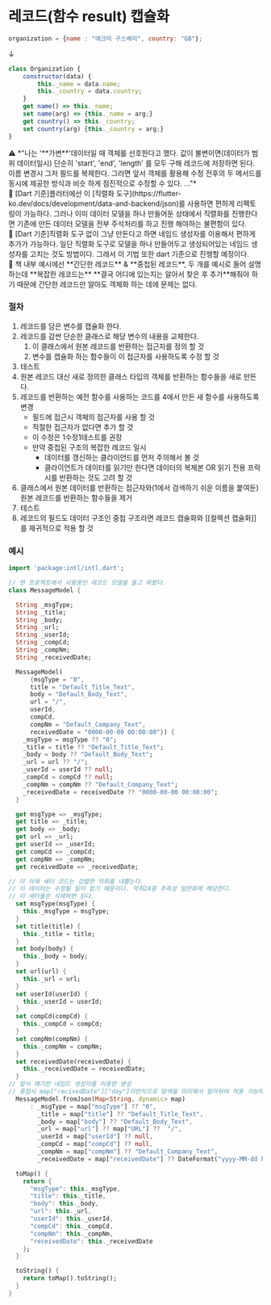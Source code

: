 # 레코드(함수 result) 캡슐화

```jsx
organization = {name : "애크미 구스베리", country: "GB"};
```

↓

```jsx
class Organization {
	constructor(data) {
		this._name = data.name;
		this._country = data.country;
	}
	get name() => this._name;
	set name(arg) => {this._name = arg;}
	get country() => this._country;
	set country(arg) {this._country = arg;}
}
```

<aside>
⚠️ *"나는 '**가변**'데이터일 때 객체를 선호한다고 했다. 값이 불변이면(데이터가 범위 데이터일시) 단순히 'start', 'end', 'length' 를 모두 구해 레코드에 저장하면 된다. 이름 변경시 그저 필드를 복제한다. 그러면 앞서 객체를 활용해 수정 전후의 두 메서드를 동시에 제공한 방식과 비슷 하게 점진적으로 수정할 수 있다. ..."*

</aside>

<aside>
💬 [Dart 기준]플러터에선 이 [직렬화 도구](https://flutter-ko.dev/docs/development/data-and-backend/json)를 사용하면 편하게 리펙토링이 가능하다. 그러나 이미 데이터 모델을 하나 만들어둔 상태에서 직렬화를 진행한다면 기존에 만든 데이터 모델을 전부 주석처리를 하고 진행 해야하는 불편함이 있다.

</aside>

<aside>
💬 [Dart 기준]직렬화 도구 없이 그냥 만든다고 하면 네임드 생성자를 이용해서 편하게 추가가 가능하다. 일단 직렬화 도구로 모델을 하나 만들어두고 생성되어있는 네임드 생성자를 고치는 것도 방법이다. 그래서 이 기법 또한 dart 기준으로 진행할 예정이다.

</aside>

<aside>
💬 책 내부 예시에선 **간단한 레코드** & **중첩된 레코드**, 두 개를 예시로 들어 설명하는데 **복잡한 레코드는** **결국 어디에 있는지는 알아서 찾은 후 추가**해줘야 하기 때문에 간단한 레코드만 알아도 객체화 하는 데에 문제는 없다.

</aside>

### 절차

1. 레코드를 담은 변수를 캡슐화 한다.
2. 레코드를 감싼 단순한 클래스로 해당 변수의 내용을 교체한다.
    1. 이 클래스에서 원본 레코드를 반환하는 접근자를 정의 할 것
    2.  변수를 캡슐화 하는 함수들이 이 접근자를 사용하도록 수정 할 것
3. 테스트
4. 원본 레코드 대신 새로 정의한 클래스 타입의 객체를 반환하는 함수들을 새로 만든다.
5. 레코드를 반환하는 예전 함수를 사용하는 코드를 4에서 만든 새 함수를 사용하도록 변경
    - 필드에 접근시 객체의 접근자를 사용 할 것
    - 적절한 접근자가 없다면 추가 할 것
    - 이 수정은 1수정1테스트를 권장
    - 만약 중첩된 구조의 복잡한 레코드 일시
        - 데이터를 갱신하는 클라이언드를 먼저 주의해서 볼 것
        - 클라이언트가 데이터를 읽기만 한다면 데이터의 복제본 OR 읽기 전용 프락시를 반환하는 것도 고려 할 것
6. 클래스에서 원본 데이터를 반환하는 접근자와(1에서 검색하기 쉬운 이름을 붙여둔) 원본 레코드를 반환하는 함수들을 제거
7. 테스트
8. 레코드의 필드도 데이터 구조인 중첩 구조라면 레코드 캡슐화와 [[컬렉션 캡슐화]]를 재귀적으로 적용 할 것

### 예시

```dart
import 'package:intl/intl.dart';

// 현 프로젝트에서 사용중인 레코드 모델을 들고 와봤다.
class MessageModel {

  String _msgType;
  String _title;
  String _body;
  String _url;
  String _userId;
  String _compCd;
  String _compNm;
  String _receivedDate;

  MessageModel(
      {msgType = "0",
      title = "Default_Title_Text",
      body = "Default_Body_Text",
      url = "/",
      userId,
      compCd,
      compNm = "Default_Company_Text",
      receivedDate = "0000-00-00 00:00:00"}) {
    _msgType = msgType ?? "0";
    _title = title ?? "Default_Title_Text";
    _body = body ?? "Default_Body_Text";
    _url = url ?? "/";
    _userId = userId ?? null;
    _compCd = compCd ?? null;
    _compNm = compNm ?? "Default_Company_Text";
    _receivedDate = receivedDate ?? "0000-00-00 00:00:00";
  }

  get msgType => _msgType;
  get title => _title;
  get body => _body;
  get url => _url;
  get userId => _userId;
  get compCd => _compCd;
  get compNm => _compNm;
  get receivedDate => _receivedDate;

// 이 아래 세터 코드는 강렬한 악취를 내뿜는다.
// 이 데이터는 수정될 일이 없기 때문이다. 악취24중 추측성 일반화에 해당한다.
// 이 세터들은 삭제하면 된다.
  set msgType(msgType) {
    this._msgType = msgType;
  }
  set title(title) {
    this._title = title;
  }
  set body(body) {
    this._body = body;
  }
  set url(url) {
    this._url = url;
  }
  set userId(userId) {
    this._userId = userId;
  }
  set compCd(compCd) {
    this._compCd = compCd;
  }
  set compNm(compNm) {
    this._compNm = compNm;
  }
  set receivedDate(receivedDate) {
    this._receivedDate = receivedDate;
  }
// 앞서 얘기한 네임드 생성자를 이용한 생성
// 중첩시 map["recivedDate"]["day"]이런식으로 탐색을 미리해서 알아둬야 적용 가능하다.
  MessageModel.fromJson(Map<String, dynamic> map)
      : _msgType = map["msgType"] ?? "0",
        _title = map["title"] ?? "Default_Title_Text",
        _body = map["body"] ?? "Default_Body_Text",
        _url = map["url"] ?? map["URL"] ??  "/",
        _userId = map["userId"] ?? null,
        _compCd = map["compCd"] ?? null,
        _compNm = map["compNm"] ?? "Default_Company_Text",
        _receivedDate = map["receivedDate"] ?? DateFormat("yyyy-MM-dd hh:mm:ss").format(DateTime.now());

  toMap() {
    return {
      "msgType": this._msgType,
      "title": this._title,
      "body": this._body,
      "url": this._url,
      "userId": this._userId,
      "compCd": this._compCd,
      "compNm": this._compNm,
      "receivedDate": this._receivedDate
    };
  }

  toString() {
    return toMap().toString();
  }
}
```
